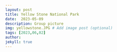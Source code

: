 ```yaml
---
layout: post
title: Yellow Stone National Park
date:  2023-05-09
description: Group picture
img: yellowstone.JPG # Add image post (optional)
tags: [2023,06,02]
author:
jekyll: true
---
```


